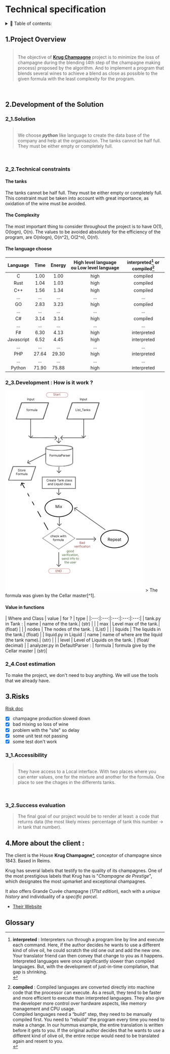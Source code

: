# Technical specification

<details> 
<summary> 📖 Table of contents:</summary>

- [Technical specification](#technical-specification)
  - [1.Project Overview](#1project-overview)
  - [2.Development of the Solution](#2development-of-the-solution)
    - [2\_1.Solution](#2_1solution)
    - [2\_2.Technical constraints](#2_2technical-constraints)
      - [The tanks](#the-tanks)
      - [The Complexity](#the-complexity)
      - [The language choose](#the-language-choose)
    - [2\_3.Development : How is it work ?](#2_3development--how-is-it-work-)
      - [Value in functions](#value-in-functions)
    - [2\_4.Cost estimation](#2_4cost-estimation)
  - [3.Risks](#3risks)
    - [3\_1.Accessibility](#3_1accessibility)
    - [3\_2.Success evaluation](#3_2success-evaluation)
  - [4.More about the client :](#4more-about-the-client-)
  - [Glossary](#glossary)

</details>

## 1.Project Overview


> <br> The objective of [**Krug Champagne**](#4more-about-the-client-) project is to minimize the loss of champagne during the blending (4th step of the champagne making process) proposed by the algorithm. 
And to implement a program that blends several wines to achieve a blend as close as possible to the given formula with the least complexity for the program.
<br>

## 2.Development of the Solution

### 2_1.Solution
<!--à revoir -->
> <br>We choose **_python_** like language to create the data base of the company and help at the organisazion.
> The tanks cannot be half full. They must be either empty or completely full.
<br>
<!--they would a total of 400 wines, each embodying the individuality of a specific parcel.-->

### 2_2.Technical constraints
#### The tanks
 The tanks cannot be half full. They must be either empty or completely full. This constraint must be taken into account with great importance, as oxidation of the wine must be avoided.
<br>

#### The Complexity
The most important thing to consider throughout the project is to have O(1), O(logn), O(n). 
The values to be avoided absolutely for the efficiency of the program, are O(nlogn), O(n^2), O(2^n), O(n!).
<br>

#### The language choose 
<!--3.14 de vitesse d'execution 11 ème plus rapide -->

|Language |Time | Energy | High level language ou Low level language | interpreted[^3] or compiled[^2]|
|:-----: |:----:|:----:|:----:|:----:|
| C |1.00| 1.00 | high | compiled |
| Rust |1.04| 1.03| high | compiled |
| C++ | 1.56 | 1.34 | high | compiled |
| ... | ... | ... | ... | ... |
| GO  | 2.83 | 3.23 | high | compiled |
| ... | ... | ... | ... | ... |
| C# | 3.14 | 3.14| high | compiled |
| ... | ... | ... | ... | ... |
| F# | 6.30 | 4.13| high | interpreted |
| Javascript | 6.52 | 4.45| high | interpreted |
| ... | ... | ... | ... | ... |
| PHP | 27.64 | 29.30| high | interpreted |
| ... | ... | ... | ... | ... |
| Python | 71.90 | 75.88| high | interpreted |




### 2_3.Development : How is it work ?
<img src="/docs/technical1.png">
<!--à continuer -->
> The formula was given by the Cellar master[^1].

#### Value in functions 

| Where and Class | value | for ? | type |
|:---:|:---:|:---:|:---:|:---:|
| tank.py in Tank : | name | name of the tank.| (str) |
|     | max | Level max of the tank.| (float) |
|     | nodes | The nodes of the tank. | (List) |
|     | liquids | The liquids in the tank.| (float) |
| liquid.py in Liquid :| name | name of where are the liquid (the tank name).| (str) |
|     | level |  Level of Liquids on the tank. | (float/ decimal) |
| analyzer.py in DefaultParser : | formula | formula give by the Cellar master | (str)|


### 2_4.Cost estimation

To make the project, we don't need to buy anything. We will use the tools that we already have.

## 3.Risks

[Risk doc](https://docs.google.com/spreadsheets/d/1c3TqdskpdIjxDfMc5kR791dv1CRFdnPDg-OVfnnxMEE/edit?usp=sharing)


- [x] champagne production slowed down
- [x] bad mixing so loss of wine
- [x] problem with the "site" so delay
- [x] some unit test not passing
- [x] some test don't work 
<!--a ajouté -->

### 3_1.Accessibility

> <br> They have access to a Local interface.<!--a ajouté et chnager si il faut --> With two places where you can enter values, one for the mixture and another for the formula. One place to see the chages in the differents tanks. 
<br>

### 3_2.Success evaluation

> The final goal of our project would be to render at least: a code that returns data (the most likely mixes: percentage of tank this number -> in tank that number).
<!-- renvoie des données (les mixes les plus probables : pourcentage de tankn -> dans tankn2 -->

## 4.More about the client :

The client is the House **Krug Champagne**[*](https://www.krug.com/fr/la-maison-krug), conceptor of champagne since 1843. Based in Reims.

Krug has several labels that testify to the quality of its champagnes. One of the most prestigious labels that Krug has is "_Champagne de Prestige_", which designates the most upmarket and exceptional champagnes.

It also offers Grande Cuvée champagne (_171st edition_), each with a _unique history_ and individuality of a _specific parcel_.

- [Their Website](https://www.krug.com/fr/la-maison-krug)

## Glossary 

[^1]: **Cellar master** : it is the person who makes the wine or the champagne.<br>

[^2]: **compiled** : Compiled languages are converted directly into machine code that the processor can execute. As a result, they tend to be faster and more efficient to execute than interpreted languages. They also give the developer more control over hardware aspects, like memory management and CPU usage.<br>
Compiled languages need a “build” step, they need to be manually compiled first. You need to “rebuild” the program every time you need to make a change. In our hummus example, the entire translation is written before it gets to you. If the original author decides that he wants to use a different kind of olive oil, the entire recipe would need to be translated again and resent to you.<br>

[^3]: **interpreted** : Interpreters run through a program line by line and execute each command. Here, if the author decides he wants to use a different kind of olive oil, he could scratch the old one out and add the new one. Your translator friend can then convey that change to you as it happens.<br>
Interpreted languages were once significantly slower than compiled languages. But, with the development of just-in-time compilation, that gap is shrinking.<br>